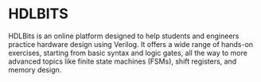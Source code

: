 # HDLBITS
HDLBits is an online platform designed to help students and engineers practice hardware design using Verilog. It offers a wide range of hands-on exercises, starting from basic syntax and logic gates, all the way to more advanced topics like finite state machines (FSMs), shift registers, and memory design.
